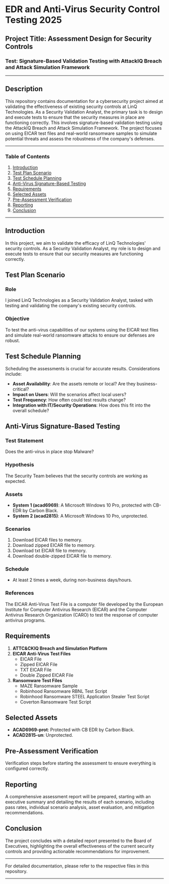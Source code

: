 # EDR and Anti-Virus Security Control Testing 2025

## Project Title: Assessment Design for Security Controls

### Test: Signature-Based Validation Testing with AttackIQ Breach and Attack Simulation Framework

---

## Description

This repository contains documentation for a cybersecurity project aimed at validating the effectiveness of existing security controls at LinQ Technologies. As a Security Validation Analyst, the primary task is to design and execute tests to ensure that the security measures in place are functioning correctly. This involves signature-based validation testing using the AttackIQ Breach and Attack Simulation Framework. The project focuses on using EICAR test files and real-world ransomware samples to simulate potential threats and assess the robustness of the company's defenses.

---

### Table of Contents

1. [Introduction](#introduction)
2. [Test Plan Scenario](#test-plan-scenario)
3. [Test Schedule Planning](#test-schedule-planning)
4. [Anti-Virus Signature-Based Testing](#anti-virus-signature-based-testing)
5. [Requirements](#requirements)
6. [Selected Assets](#selected-assets)
7. [Pre-Assessment Verification](#pre-assessment-verification)
8. [Reporting](#reporting)
9. [Conclusion](#conclusion)

---

## Introduction

In this project, we aim to validate the efficacy of LinQ Technologies' security controls. As a Security Validation Analyst, my role is to design and execute tests to ensure that our security measures are functioning correctly.

## Test Plan Scenario

### Role

I joined LinQ Technologies as a Security Validation Analyst, tasked with testing and validating the company's existing security controls.

### Objective

To test the anti-virus capabilities of our systems using the EICAR test files and simulate real-world ransomware attacks to ensure our defenses are robust.

## Test Schedule Planning

Scheduling the assessments is crucial for accurate results. Considerations include:

- **Asset Availability**: Are the assets remote or local? Are they business-critical?
- **Impact on Users**: Will the scenarios affect local users?
- **Test Frequency**: How often could test results change?
- **Integration with IT/Security Operations**: How does this fit into the overall schedule?

## Anti-Virus Signature-Based Testing

### Test Statement

Does the anti-virus in place stop Malware?

### Hypothesis

The Security Team believes that the security controls are working as expected.

### Assets

- **System 1 (acad6969)**: A Microsoft Windows 10 Pro, protected with CB-EDR by Carbon Black.
- **System 2 (acad2815)**: A Microsoft Windows 10 Pro, unprotected.

### Scenarios

1. Download EICAR files to memory.
2. Download zipped EICAR file to memory.
3. Download txt EICAR file to memory.
4. Download double-zipped EICAR file to memory.

### Schedule

- At least 2 times a week, during non-business days/hours.

### References

The EICAR Anti-Virus Test File is a computer file developed by the European Institute for Computer Antivirus Research (EICAR) and the Computer Antivirus Research Organization (CARO) to test the response of computer antivirus programs.

## Requirements

1. **ATTC&CKIQ Breach and Simulation Platform**
2. **EICAR Anti-Virus Test Files**
   - EICAR File
   - Zipped EICAR File
   - TXT EICAR File
   - Double Zipped EICAR File
3. **Ransomware Test Files**
   - MAZE Ransomware Sample
   - Robinhood Ransomware RBNL Test Script
   - Robinhood Ransomware STEEL Application Stealer Test Script
   - Coverton Ransomware Test Script

## Selected Assets

- **ACAD6969-prot**: Protected with CB EDR by Carbon Black.
- **ACAD2815-un**: Unprotected.

## Pre-Assessment Verification

Verification steps before starting the assessment to ensure everything is configured correctly.

## Reporting

A comprehensive assessment report will be prepared, starting with an executive summary and detailing the results of each scenario, including pass rates, individual scenario analysis, asset evaluation, and mitigation recommendations.

## Conclusion

The project concludes with a detailed report presented to the Board of Executives, highlighting the overall effectiveness of the current security controls and providing actionable recommendations for improvement.

---

For detailed documentation, please refer to the respective files in this repository.

---
